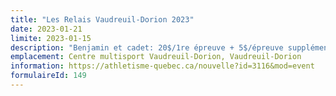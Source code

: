 ```yaml
---
title: "Les Relais Vaudreuil-Dorion 2023"
date: 2023-01-21
limite: 2023-01-15
description: "Benjamin et cadet: 20$/1re épreuve + 5$/épreuve supplémentaire; juvénile et plus vieux: 25$/1re épreuve et 5$/épreuve supplémentaire."
emplacement: Centre multisport Vaudreuil-Dorion, Vaudreuil-Dorion
information: https://athletisme-quebec.ca/nouvelle?id=3116&mod=event
formulaireId: 149
---
```

